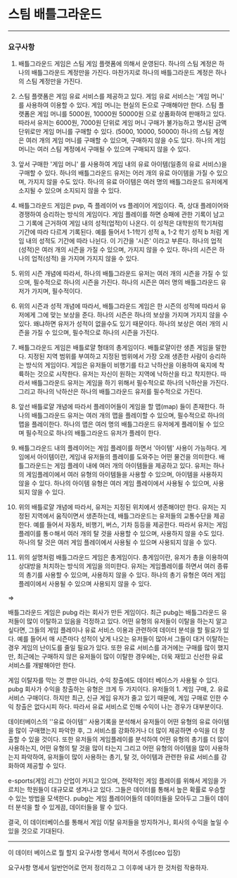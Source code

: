 # 스팀 배틀그라운드 







<HR>

### 요구사항

1. 배틀그라운드 게임은 스팀 게임 플랫폼에 의해서 운영된다. 하나의 스팀 계정은 하나의 배틀그라운드 계정만을 가진다. 마찬가지로 하나의 배틀그라운드 계정은 하나의 스팀 계정만을 가진다.

2. 스팀 플랫폼은 게임 유료 서비스를 제공하고 있다. 게임 유료 서비스는 '게임 머니' 를 사용하여 이용할 수 있다. 게임 머니는 현실의 돈으로  구매해야만 한다. 스팀 플랫폼은 게임 머니를 5000원, 10000원 50000원 으로 상품화하여  판매하고 있다. 따라서 유저는 6000원, 7000원 단위로 게임 머니 구매가 불가능하고 명시된 금액 단위로만 게임 머니를 구매할 수 있다. (5000, 10000, 50000) 하나의 스팀 계정은 여러 개의 게임 머니를 구매할 수 있으며, 구매하지 않을 수도 있다. 하나의 게임 머니는 여러 스팀 계정에서 구매될 수 있으며 구매되지 않을 수 있다.

3. 앞서 구매한 '게임 머니' 를 사용하여 게임 내의 유료 아이템(일종의 유료 서비스)을 구매할 수 있다. 하나의 배틀그라운드 유저는 어러 개의 유료 아이템을 가질 수 있으며, 가지지 않을 수도 있다. 하나의 유료 아이템은 여러 명의 배틀그라운드 유저에게 소지될 수 있으며 소지되지 않을 수 있다.

4. 배틀그라운드 게임은 pvp, 즉 플레이어 vs 플레이어 게임이다. 즉, 상대 플레이어와 경쟁하여 승리하는 방식의 게임이다. 게임 플레이를 하면 승패에 관한 기록이 남고 그 기록에 근거하여 게임 내의 성적(업적)이 나온다. 이 성적은 대학원의 학기처럼 기간에 따라 다르게 기록된다. 예를 들어서 1-1학기 성적 a, 1-2 학기 성적 b 처럼 게임 내의 성적도 기간에 따라 나뉜다. 이 기간을 '시즌' 이라고 부른다. 하나의  업적(성적)은 여러 개의 시즌을 가질 수 있으며, 가지지 않을 수 있다. 하나의 시즌은 하나의 업적(성적) 을 가지며 가지지 않을 수 있다. 

   

5. 위의 시즌 개념에 따라서, 하나의 배틀그라운드 유저는 여러 개의 시즌을 가질 수 있으며, 필수적으로 하나의 시즌을 가진다. 하나의 시즌은 여러 명의 배틀그라운드 유저가 가지며, 필수적이다.

   

6. 위의 시즌과 성적 개념에 따라서, 배틀그라운드 게임은 한 시즌의 성적에 따라서 유저에게 그에 맞는 보상을 준다.  하나의 시즌은  하나의 보상을 가지며 가지지 않을 수 있다. 왜냐하면 유저가 성적이 없을수도 있기 때문이다. 하나의 보상은 여러 개의 시즌을 가질 수 있으며, 필수적으로 하나의 시즌을 가진다.

7. 배틀그라운드 게임은 배틀로얄 형태의 총게임이다. 배틀로얄이란 생존 게임을 말한다. 지정된 지역 범위를 부여하고 지정된 범위에서 가장 오래 생존한 사람이 승리하는 방식의 게임이다. 게임은 유저들이 비행기를 타고 낙하산을 이용하여 육지에 착륙하는 것으로 시작한다.  유저는 자신이 원하는 지역에 낙하산을 타고 착지한다. 따라서 배틀그라운드 유저는 게임을 하기 위해서 필수적으로 하나의 낙하산을 가진다. 그리고 하나의 낙하산은 하나의 배틀그라운드 유저를 필수적으로 가진다.

8. 앞선 배틀로얄 개념에 따라서 플레이어들이 게임을 할 맵(map) 들이 존재한다. 하나의 배틀그라운드 유저는 여러 개의 맵을 플레이할 수  있으며, 필수적으로 하나의 맵을 플레이한다. 하나의 맵은 여러 명의 배틀그라운드 유저에게 플레이될 수 있으며 필수적으로 하나의 배틀그라운드 유저가 플레이 한다. 

   

9. 배틀그라운드 내의 플레이어는 게임 플레이를 하면서 '아이템' 사용이 가능하다. 게임에서 아이템이란, 게임내 유저들의 플레이를 도와주는 어떤 물건을 의미한다. 배틀그라운드는 게임 플레이 내에 여러 개의 아이템들을 제공하고 있다. 유저는 하나의 게임플레이에서 여러 유형의 아이템들을 사용할 수 있으며, 아이템을 사용하지 않을 수 있다. 하나의 아이템 유형은 여러 게임 플레이에서 사용될 수 있으며, 사용되지 않을 수 있다.

10. 위의 배틀로얄 개념에 따라서, 유저는 지정된 위치에서 생존해야만 한다. 유저는 지정된 지역에서 움직이면서 생존하는데, 배틀그라운드는 유저들의 교통수단을 제공한다. 예를 들어서 자동차, 비행기, 버스, 기차 등등을 제공한다. 따라서 유저는 게임플레이를 통ㅇ해서 여러 개의 탈 것을 사용할 수 있으며, 사용하지 않을 수도 있다. 하나의 탈 것은 여러 게임 플레이에서 사용될 수 있으며 사용되지 않을 수 있다.

    

11. 위의 설명처럼 배틀그라운드 게임은 총게임이다. 총게임이란, 유저가 총을 이용하여 상대방을 처치하는 방식의 게임을 의미한다. 유저는 게임플레이를 하면서 여러 종류의 총기를 사용할 수 있으며, 사용하지 않을 수 있다. 하나의 총기 유형은 여러 게임플레이에서 사용될 수 있으며 사용되지 않을 수 있다.





=>



배틀그라운드 게임은 pubg 라는 회사가 만든 게임이다. 최근 pubg는 배틀그라운드 유저들이 많이 이탈하고 있음을 걱정하고 있다. 어떤 유형의 유저들이 이탈을 하는지 알고 싶다면, 그들의 게임 플레이나 유료 서비스 이용과 관련하여 데이터 분석을 할 필요가 있다. 예를 들어서 매 시즌마다 성적이 낮게 나오는 유저들이 많아서 그들이 대거 이탈하는 경우 게임의 난이도를 줄일 필요가 있다. 또한 유료 서비스를 과거에는 구매를 많이 했지만, 최근에는 구매하지 않은 유저들이 많이 이탈한 경우에는, 더욱 재밌고 신선한 유료 서비스를 개발해야만 한다.



게임 이탈자를 막는 것 뿐만 아니라, 수익 창출에도 데이터 베이스가 사용될 수 있다. pubg 회사가 수익을 창출하는 유형은 크게 두 가지이다. 유저들의 1. 게임 구매, 2. 유료 서비스 구매이다. 하지만 최근, 신규 게임 유저가 줄고 있기 때문에, 게임 구매로 인한 수익 창출은 없다시피 하다. 따라서 유료 서비스로 인해 수익이 나는 경우가 대부분이다. 

데이터베이스의 ''유료 아이템'' 사용기록을 분석해서 유저들이 어떤 유형의 유료 아이템을 많이 구매했는지 파악한 후, 그 서비스를 강화하거나 더 많이 제공하면 수익을 더 창출할 수 있을 것이다. 또한 유저들의 게임플레이를 분석하여 어떤 유형의 총기를 더 많이 사용하는지, 어떤 유형의 탈 것을 많이 타는지 그리고 어떤 유형의 아이템을 많이 사용하는지 파악하여, 유저들이 많이 사용하는 총기, 탈 것, 아이템과 관련한 유료 서비스를 강화하여 제공할 수 있다.



e-sports(게임 리그) 산업이 커지고 있으며, 전략적인 게임 플레이를 위해서 게임을 가르치는 학원들이 대규모로 생겨나고 있다. 그들은 데이터를 통해서 높은 확률로 우승할 수 있는 방법을 모색한다. pubg는 게임 플레이어들의 데이터들을 모아두고 그들이 데이터 분석을 할 수 있게끔, 데이터들을 팔 수 있다.



결국,  이 데이터베이스를 통해서 게임 이탈 유저들을 방지하거나, 회사의 수익을 높일 수 있을 것으로 기대된다.





<hr>



이 데이터 베이스로 뭘 할지 요구사항 명세서 적어서 주셈(ceo 입장)

요구사항 명세서 일반언어로 먼저 정리하고 그 이후에 내가 한 것처럼 작용하자.

